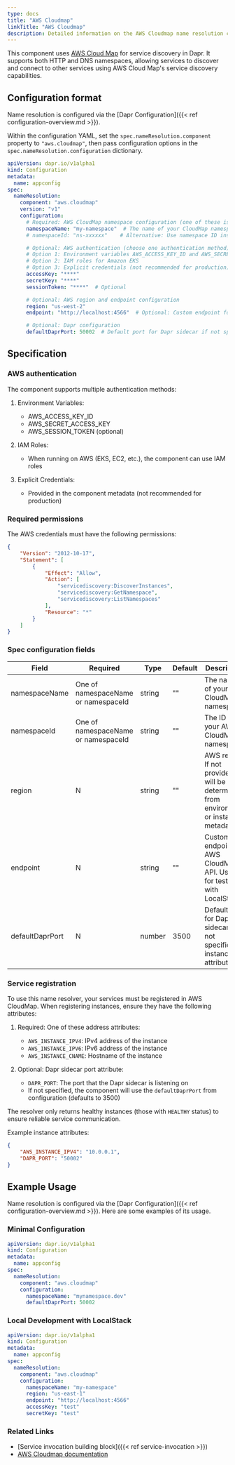```yaml
---
type: docs
title: "AWS Cloudmap"
linkTitle: "AWS Cloudmap"
description: Detailed information on the AWS Cloudmap name resolution component
---
```



This component uses [AWS Cloud Map](https://aws.amazon.com/cloud-map/) for service discovery in Dapr. It supports both HTTP and DNS namespaces, allowing services to discover and connect to other services using AWS Cloud Map's service discovery capabilities.

## Configuration format

Name resolution is configured via the [Dapr Configuration]({{< ref configuration-overview.md >}}).

Within the configuration YAML, set the `spec.nameResolution.component` property to `"aws.cloudmap"`, then pass configuration options in the `spec.nameResolution.configuration` dictionary.

```yaml
apiVersion: dapr.io/v1alpha1
kind: Configuration
metadata:
  name: appconfig
spec:
  nameResolution:
    component: "aws.cloudmap"
    version: "v1"
    configuration:
      # Required: AWS CloudMap namespace configuration (one of these is required)
      namespaceName: "my-namespace"  # The name of your CloudMap namespace
      # namespaceId: "ns-xxxxxx"    # Alternative: Use namespace ID instead of name

      # Optional: AWS authentication (choose one authentication method)
      # Option 1: Environment variables AWS_ACCESS_KEY_ID and AWS_SECRET_ACCESS_KEY
      # Option 2: IAM roles for Amazon EKS
      # Option 3: Explicit credentials (not recommended for production)
      accessKey: "****"
      secretKey: "****"
      sessionToken: "****"  # Optional

      # Optional: AWS region and endpoint configuration
      region: "us-west-2"
      endpoint: "http://localhost:4566"  # Optional: Custom endpoint for testing

      # Optional: Dapr configuration
      defaultDaprPort: 50002  # Default port for Dapr sidecar if not specified in instance attributes
```

## Specification

### AWS authentication

The component supports multiple authentication methods:

1. Environment Variables:
   - AWS_ACCESS_KEY_ID
   - AWS_SECRET_ACCESS_KEY
   - AWS_SESSION_TOKEN (optional)

2. IAM Roles:
   - When running on AWS (EKS, EC2, etc.), the component can use IAM roles

3. Explicit Credentials:
   - Provided in the component metadata (not recommended for production)

### Required permissions

The AWS credentials must have the following permissions:
```json
{
    "Version": "2012-10-17",
    "Statement": [
        {
            "Effect": "Allow",
            "Action": [
                "servicediscovery:DiscoverInstances",
                "servicediscovery:GetNamespace",
                "servicediscovery:ListNamespaces"
            ],
            "Resource": "*"
        }
    ]
}
```

### Spec configuration fields

| Field           | Required                            | Type   | Default | Description |
|-----------------|-------------------------------------|--------|---------|-------------|
| namespaceName   | One of namespaceName or namespaceId | string | ""      | The name of your AWS CloudMap namespace |
| namespaceId     | One of namespaceName or namespaceId | string | ""      | The ID of your AWS CloudMap namespace |
| region          | N                                   | string | ""      | AWS region. If not provided, will be determined from environment or instance metadata |
| endpoint        | N                                   | string | ""      | Custom endpoint for AWS CloudMap API. Useful for testing with LocalStack |
| defaultDaprPort | N                                   | number | 3500    | Default port for Dapr sidecar if not specified in instance attributes |

### Service registration

To use this name resolver, your services must be registered in AWS CloudMap. When registering instances, ensure they have the following attributes:

1. Required: One of these address attributes:
   - `AWS_INSTANCE_IPV4`: IPv4 address of the instance
   - `AWS_INSTANCE_IPV6`: IPv6 address of the instance
   - `AWS_INSTANCE_CNAME`: Hostname of the instance

2. Optional: Dapr sidecar port attribute:
   - `DAPR_PORT`: The port that the Dapr sidecar is listening on
   - If not specified, the component will use the `defaultDaprPort` from configuration (defaults to 3500)

The resolver only returns healthy instances (those with `HEALTHY` status) to ensure reliable service communication.

Example instance attributes:
```json
{
    "AWS_INSTANCE_IPV4": "10.0.0.1",
    "DAPR_PORT": "50002"
}
```


## Example Usage

Name resolution is configured via the [Dapr Configuration]({{< ref configuration-overview.md >}}). Here are some examples of its usage.

### Minimal Configuration

```yaml
apiVersion: dapr.io/v1alpha1
kind: Configuration
metadata:
  name: appconfig
spec:
  nameResolution:
    component: "aws.cloudmap"
    configuration:
      namespaceName: "mynamespace.dev"
      defaultDaprPort: 50002
```

### Local Development with LocalStack

```yaml
apiVersion: dapr.io/v1alpha1
kind: Configuration
metadata:
  name: appconfig
spec:
  nameResolution:
    component: "aws.cloudmap"
    configuration:
      namespaceName: "my-namespace"
      region: "us-east-1"
      endpoint: "http://localhost:4566"
      accessKey: "test"
      secretKey: "test"
``` 

### Related Links
- [Service invocation building block]({{< ref service-invocation >}})
- [AWS Cloudmap documentation](https://aws.amazon.com/cloud-map/)